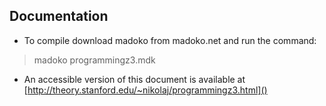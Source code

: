 ## Documentation

- To compile download madoko from madoko.net and run the command:

> madoko programmingz3.mdk


- An accessible version of this document is available at
[http://theory.stanford.edu/~nikolaj/programmingz3.html]()
